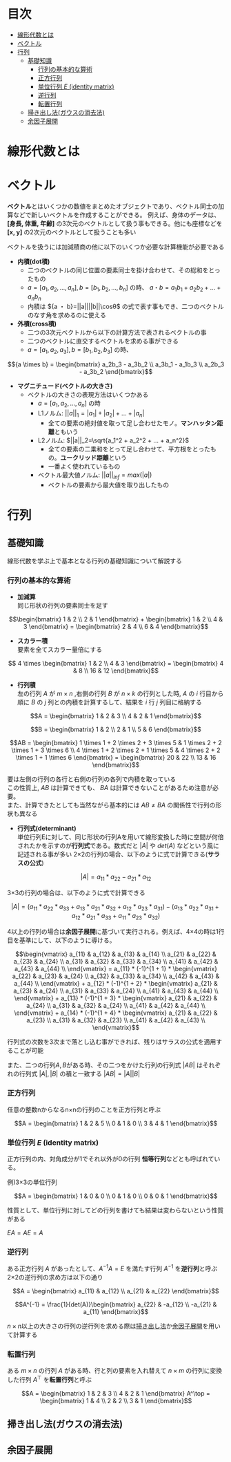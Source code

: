 
<!-- omit in toc -->
# 目次

- [線形代数とは](#線形代数とは)
- [ベクトル](#ベクトル)
- [行列](#行列)
  - [基礎知識](#基礎知識)
    - [行列の基本的な算術](#行列の基本的な算術)
    - [正方行列](#正方行列)
    - [単位行列 $E$ (identity matrix)](#単位行列-e-identity-matrix)
    - [逆行列](#逆行列)
    - [転置行列](#転置行列)
  - [掃き出し法(ガウスの消去法)](#掃き出し法ガウスの消去法)
  - [余因子展開](#余因子展開)

# 線形代数とは

# ベクトル

**ベクトル**とはいくつかの数値をまとめたオブジェクトであり、ベクトル同士の加算などで新しいベクトルを作成することができる。
例えば、身体のデータは、**[身長, 体重, 年齢]** の3次元のベクトルとして扱う事もできる。他にも座標などを **[x, y]** の2次元のベクトルとして扱うことも多い

ベクトルを扱うには加減積商の他に以下のいくつか必要な計算機能が必要である

- **内積(dot積)**
  - 二つのベクトルの同じ位置の要素同士を掛け合わせて、その総和をとったもの
  - ${a} = [a_1,a_2,...,a_n] ,{b}=[b_1,b_2,...,b_n]$ の時、
  ${a ・ b}=a_1b_1 + a_2b_2 + ... + a_nb_n$
  - 内積は ${a ・ b}=||a||||b||\cosθ$ の式で表す事もでき、二つのベクトルのなす角を求めるのに使える
- **外積(cross積)**
  - 二つの3次元ベクトルから以下の計算方法で表されるベクトルの事
  - 二つのベクトルに直交するベクトルを求める事ができる
  - ${a} = [a_1,a_2,a_3] ,{b}=[b_1,b_2,b_3]$ の時、

$${a \times b} = \begin{bmatrix}
   a_2b_3 - a_3b_2 \\
   a_3b_1 - a_1b_3 \\
   a_2b_3 - a_3b_2
\end{bmatrix}$$

  
- **マグニチュード(ベクトルの大きさ)**
  - ベクトルの大きさの表現方法はいくつかある
    - ${a} = [a_1,a_2,...,a_n]$ の時
    - L1ノルム: $||a||_1=|a_1| + |a_2| + ... + |a_n|$
      - 全ての要素の絶対値を取って足し合わせたモノ。**マンハッタン距離**ともいう
    - L2ノルム: $||a||_2=\sqrt{a_1^2 + a_2^2 + ... + a_n^2}$
      - 全ての要素の二乗和をとって足し合わせて、平方根をとったもの。**ユークリッド距離**という
      - 一番よく使われているもの
    - ベクトル最大値ノルム: $||a||_{inf}=max(|{a}|)$
      - ベクトルの要素から最大値を取り出したもの

# 行列

## 基礎知識

線形代数を学ぶ上で基本となる行列の基礎知識について解説する

### 行列の基本的な算術

- **加減算**<br>
同じ形状の行列の要素同士を足す<br>

$$\begin{bmatrix} 
  1 & 2 \\
  2 & 1
\end{bmatrix} + 
\begin{bmatrix} 
  1 & 2 \\
  4 & 3
\end{bmatrix} =
\begin{bmatrix}
  2 & 4 \\
  6 & 4
\end{bmatrix}$$

- **スカラー積**<br>
要素を全てスカラー量倍にする<br>

$$ 4 \times \begin{bmatrix}
    1 & 2 \\
    4 & 3
\end{bmatrix} =
\begin{bmatrix}
  4 & 8 \\
  16 & 12
\end{bmatrix}$$

- **行列積**<br>
左の行列 $A$ が $m×n$ ,右側の行列 $B$ が $n×k$ の行列とした時, $A$ の $i$ 行目から順に $B$ の $j$ 列との内積を計算するして、結果を $i$ 行 $j$ 列目に格納する<br>

$$A =  \begin{bmatrix}
 1 & 2 & 3 \\
 4 & 2 & 1
\end{bmatrix}$$

$$B =  \begin{bmatrix}
 1 & 2 \\
 2 & 1 \\
 5 & 6 
\end{bmatrix}$$

$$AB = \begin{bmatrix}
   1 \times 1 + 2 \times 2 + 3 \times 5 & 1 \times 2 + 2 \times 1 + 3 \times 6 \\
   4 \times 1 + 2 \times 2 + 1 \times 5 & 4 \times 2 + 2 \times 1 + 1 \times 6  
\end{bmatrix} = \begin{bmatrix}
 20 & 22 \\
 13 & 16
\end{bmatrix}$$

要は左側の行列の各行と右側の行列の各列で内積を取っている<br>
この性質上, $AB$ は計算できても、 $BA$ は計算できないことがあるため注意が必要。<br>
また、計算できたとしても当然ながら基本的には $AB \not ={} BA$ の関係性で行列の形状も異なる

- **行列式(determinant)** <br>
単位行列Eに対して、同じ形状の行列Aを用いて線形変換した時に空間が何倍されたかを示すのが**行列式**である。数式だと $|A|$ や $det(A)$ などという風に記述される事が多い
2×2の行列の場合、以下のように式で計算できる(**サラスの公式**)

$$|A| = a_{11} * a_{22} - a_{21} * a_{12}$$

3×3の行列の場合は、以下のように式で計算できる

$$|A| = (a_{11} * a_{22} *a_{33} + a_{13}* a_{21} * a_{32} + a_{12} * a_{23} *a_{31}) -
(a_{13}* a_{22} * a_{31} + a_{12} * a_{21} *a_{33} + a_{11}* a_{23} * a_{32})$$

4以上の行列の場合は**余因子展開**に基づいて実行される。例えば、4×4の時は1行目を基準にして、以下のように導ける。<br>

$$\begin{vmatrix}
    a_{11} & a_{12} & a_{13} & a_{14} \\
    a_{21} & a_{22} & a_{23} & a_{24} \\
    a_{31} & a_{32} & a_{33} & a_{34} \\
    a_{41} & a_{42} & a_{43} & a_{44} \\
\end{vmatrix} = a_{11} * (-1)^{1 + 1} *
\begin{vmatrix}
    a_{22} & a_{23} & a_{24} \\
    a_{32} & a_{33} & a_{34} \\
    a_{42} & a_{43} & a_{44} \\
\end{vmatrix} + a_{12} * (-1)^{1 + 2} *
\begin{vmatrix}
    a_{21} & a_{23} & a_{24} \\
    a_{31} & a_{33} & a_{24} \\
    a_{41} & a_{43} & a_{44} \\
\end{vmatrix} + a_{13} * (-1)^{1 + 3} *
\begin{vmatrix}
    a_{21} & a_{22} & a_{24} \\
    a_{31} & a_{32} & a_{24} \\
    a_{41} & a_{42} & a_{44} \\
\end{vmatrix} + a_{14} * (-1)^{1 + 4} *
\begin{vmatrix}
    a_{21} & a_{22} & a_{23} \\
    a_{31} & a_{32} & a_{23} \\
    a_{41} & a_{42} & a_{43} \\
\end{vmatrix}$$

行列式の次数を3次まで落とし込む事ができれば、残りはサラスの公式を適用することが可能

また、二つの行列$A,B$がある時、その二つをかけた行列の行列式 $|AB|$ はそれぞれの行列式 $|A|,|B|$ の積と一致する
$|AB| = |A||B|$

### 正方行列

任意の整数nからなるn×nの行列のことを正方行列と呼ぶ

$$A = \begin{bmatrix}
    1 & 2 & 5 \\
    0 & 1 & 0 \\
    3 & 4 & 1
\end{bmatrix}$$

### 単位行列 $E$ (identity matrix)

正方行列の内、対角成分が1でそれ以外が0の行列
**恒等行列**などとも呼ばれている。

例)3×3の単位行列

$$A = \begin{bmatrix}
    1 & 0 & 0 \\
    0 & 1 & 0 \\
    0 & 0 & 1
\end{bmatrix}$$

性質として、単位行列に対してどの行列を書けても結果は変わらないという性質がある

$EA = AE = A$

### 逆行列

ある正方行列 $A$ があったとして、$A^{-1}A=E$ を満たす行列 $A^{-1}$ を**逆行列**と呼ぶ
2×2の逆行列の求め方は以下の通り

$$A = \begin{bmatrix}
  a_{11} & a_{12} \\
  a_{21} & a_{22}
\end{bmatrix}$$

$$A^{-1} = \frac{1}{det(A)}\begin{bmatrix}
   a_{22} & -a_{12} \\
   -a_{21} & a_{11}
\end{bmatrix}$$

$n×n$以上の大きさの行列の逆行列を求める際は[掃き出し法](#掃き出し法ガウスの消去法)か[余因子展開](#余因子展開)を用いて計算する

### 転置行列

ある $m×n$ の行列 $A$ がある時、行と列の要素を入れ替えて $n×m$ の行列に変換した行列 $A^\top$ を**転置行列**と呼ぶ<br>

$$A = \begin{bmatrix}
  1 & 2 & 3 \\
  4 & 2 & 1 \end{bmatrix}
A^\top = \begin{bmatrix}
  1 & 4 \\
  2 & 2 \\
  3 & 1
\end{bmatrix}$$

## 掃き出し法(ガウスの消去法)

## 余因子展開
